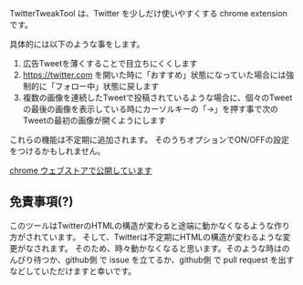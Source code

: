 TwitterTweakTool は、Twitter を少しだけ使いやすくする chrome extension です。

具体的には以下のような事をします。

1. 広告Tweetを薄くすることで目立ちにくくします
2. https://twitter.com を開いた時に「おすすめ」状態になっていた場合には強制的に「フォロー中」状態に戻します
3. 複数の画像を連続したTweetで投稿されているような場合に、個々のTweetの最後の画像を表示している時にカーソルキーの「→」を押す事で次のTweetの最初の画像が開くようにします

これらの機能は不定期に追加されます。
そのうちオプションでON/OFFの設定をつけるかもしれません。

[chrome ウェブストアで公開しています](https://chrome.google.com/webstore/detail/twittertweaktool/lomiajbdeofimbjfahdjjlkedkfgnfpg)

## 免責事項(?)

このツールはTwitterのHTMLの構造が変わると途端に動かなくなるような作り方がされています。
そして、Twitterは不定期にHTMLの構造が変わるような変更がなされます。
そのため、時々動かなくなると思います。そのような時はのんびり待つか、github側 で issue を立てるか、github側 で pull request を出すなどしていただけますと幸いです。

